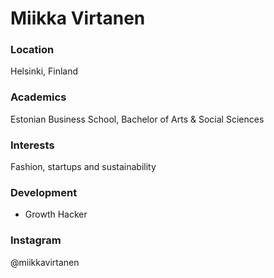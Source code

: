 # Miikka Virtanen

### Location

Helsinki, Finland

### Academics

Estonian Business School, Bachelor of Arts & Social Sciences

### Interests

Fashion, startups and sustainability

### Development

- Growth Hacker

### Instagram

@miikkavirtanen
